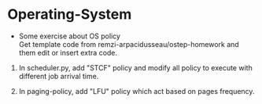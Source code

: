 # Operating-System
* Some exercise about OS policy  
  Get template code from remzi-arpacidusseau/ostep-homework and them edit or insert extra code.

1. In scheduler.py, add "STCF" policy and modify all policy to execute with different job arrival time.

2. In paging-policy, add "LFU" policy which act based on pages frequency.
